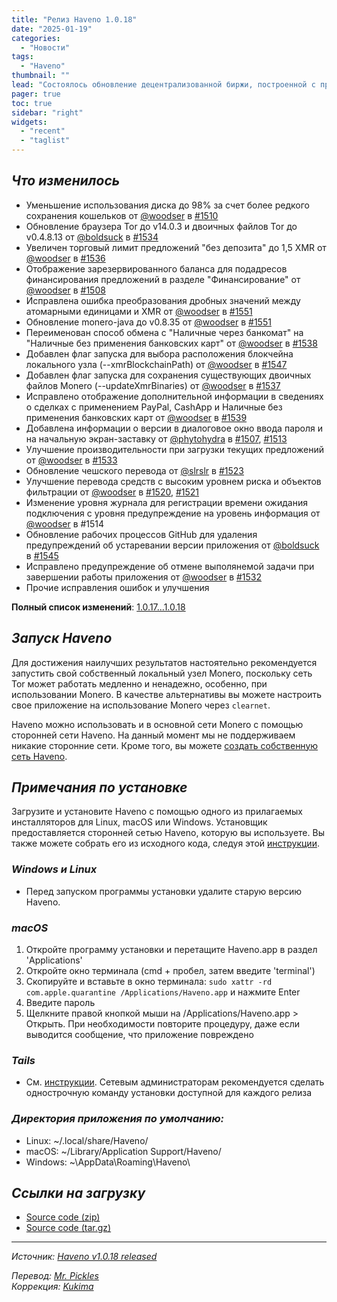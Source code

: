 ```yaml
---
title: "Релиз Haveno 1.0.18"
date: "2025-01-19"
categories:
  - "Новости"
tags:
  - "Haveno"
thumbnail: ""  
lead: "Состоялось обновление децентрализованной биржи, построенной с применением технологий Tor и Monero, Haveno, до версии 1.0.18"
pager: true
toc: true
sidebar: "right"
widgets:
  - "recent"
  - "taglist"
---
```


## _Что изменилось_

- Уменьшение использования диска до 98% за счет более редкого сохранения кошельков от [@woodser](https://github.com/woodser) в [#1510](https://github.com/haveno-dex/haveno/pull/1510)
- Обновление браузера Tor до v14.0.3 и двоичных файлов Tor до v0.4.8.13 от [@boldsuck](https://github.com/boldsuck) в [#1534](https://github.com/haveno-dex/haveno/pull/1534)
- Увеличен торговый лимит предложений "без депозита" до 1,5 XMR от [@woodser](https://github.com/woodser) в [#1536](https://github.com/haveno-dex/haveno/pull/1536)
- Отображение зарезервированного баланса для подадресов финансирования предложений в разделе "Финансирование" от [@woodser](https://github.com/woodser) в [#1508](https://github.com/haveno-dex/haveno/pull/1508)
- Исправлена ошибка преобразования дробных значений между атомарными единицами и XMR от [@woodser](https://github.com/woodser) в [#1551](https://github.com/haveno-dex/haveno/pull/1551)
- Обновление monero-java до v0.8.35 от [@woodser](https://github.com/woodser) в [#1551](https://github.com/haveno-dex/haveno/pull/1551)
- Переименован способ обмена с "Наличные через банкомат" на "Наличные без применения банковских карт" от [@woodser](https://github.com/woodser) в [#1538](https://github.com/haveno-dex/haveno/pull/1538)
- Добавлен флаг запуска для выбора расположения блокчейна локального узла (--xmrBlockchainPath) от [@woodser](https://github.com/woodser) в [#1547](https://github.com/haveno-dex/haveno/pull/1547)
- Добавлен флаг запуска для сохранения существующих двоичных файлов Monero (--updateXmrBinaries) от [@woodser](https://github.com/woodser) в [#1537](https://github.com/haveno-dex/haveno/pull/1537)
- Исправлено отображение дополнительной информации в сведениях о сделках с применением PayPal, CashApp и Наличные без применения банковских карт от [@woodser](https://github.com/woodser) в [#1539](https://github.com/haveno-dex/haveno/pull/1539)
- Добавлена информации о версии в диалоговое окно ввода пароля и на начальную экран-заставку от [@phytohydra](https://github.com/phytohydra) в [#1507](https://github.com/haveno-dex/haveno/pull/1507), [#1513](https://github.com/haveno-dex/haveno/pull/1513)
- Улучшение производительности при загрузки текущих предложений от [@woodser](https://github.com/woodser) в [#1533](https://github.com/haveno-dex/haveno/pull/1533)
- Обновление чешского перевода от [@slrslr]((https://github.com/slrslr)) в [#1523](https://github.com/haveno-dex/haveno/pull/1523)
- Улучшение перевода средств с высоким уровнем риска и объектов фильтрации от [@woodser](https://github.com/woodser) в [#1520]((https://github.com/haveno-dex/haveno/pull/1520)), [#1521](https://github.com/haveno-dex/haveno/pull/1521)
- Изменение уровня журнала для регистрации времени ожидания подключения с уровня предупреждение на уровень информация от [@woodser](https://github.com/woodser) в #1514
- Обновление рабочих процессов GitHub для удаления предупреждений об устаревании версии приложения от [@boldsuck](https://github.com/boldsuck) в [#1545](https://github.com/haveno-dex/haveno/pull/1545)
- Исправлено предупреждение об отмене выполянемой задачи при завершении работы приложения от [@woodser](https://github.com/woodser) в [#1532](https://github.com/haveno-dex/haveno/pull/1532)
- Прочие исправления ошибок и улучшения

**Полный список изменений**: [1.0.17...1.0.18](https://github.com/haveno-dex/haveno/compare/1.0.17...1.0.18)

## _Запуск Haveno_

Для достижения наилучших результатов настоятельно рекомендуется запустить свой собственный локальный узел Monero, поскольку сеть Tor может работать медленно и ненадежно, особенно, при использовании Monero. В качестве альтернативы вы можете настроить свое приложение на использование Monero через `clearnet`.

Haveno можно использовать и в основной сети Monero с помощью сторонней сети Haveno. На данный момент мы не поддерживаем никакие сторонние сети. Кроме того, вы можете [создать собственную сеть Haveno](https://github.com/haveno-dex/haveno/blob/master/docs/create-mainnet.md).

## _Примечания по установке_

Загрузите и установите Haveno с помощью одного из прилагаемых инсталляторов для Linux, macOS или Windows. Установщик предоставляется сторонней сетью Haveno, которую вы используете. Вы также можете собрать его из исходного кода, следуя этой [инструкции](https://github.com/haveno-dex/haveno/blob/master/docs/installing.md).

### _Windows и Linux_

* Перед запуском программы установки удалите старую версию Haveno.

### _macOS_

1. Откройте программу установки и перетащите Haveno.app в раздел 'Applications'
2. Откройте окно терминала (cmd + пробел, затем введите 'terminal')
3. Скопируйте и вставьте в окно терминала: `sudo xattr -rd com.apple.quarantine /Applications/Haveno.app` и нажмите Enter
4. Введите пароль
5. Щелкните правой кнопкой мыши на /Applications/Haveno.app > Открыть. При необходимости повторите процедуру, даже если выводится сообщение, что приложение повреждено

### _Tails_

* См. [инструкции](https://github.com/haveno-dex/haveno/tree/master/scripts/install_tails). Сетевым администраторам рекомендуется сделать однострочную команду установки доступной для каждого релиза

### _Директория приложения по умолчанию:_

- Linux: ~/.local/share/Haveno/
- macOS: ~/Library/Application Support/Haveno/
- Windows: ~\AppData\Roaming\Haveno\

## _Ссылки на загрузку_

* [Source code (zip)](https://github.com/haveno-dex/haveno/archive/refs/tags/1.0.18.zip)
* [Source code (tar.gz)](https://github.com/haveno-dex/haveno/archive/refs/tags/1.0.18.tar.gz)

---

_Источник: [Haveno v1.0.18 released](https://github.com/haveno-dex/haveno/releases/tag/1.0.18)_

_Перевод: [Mr. Pickles](https://t.me/v1docq47)_  
_Коррекция: [Kukima](https://t.me/Kukima)_
